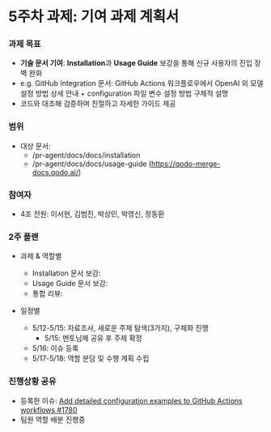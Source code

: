 # 5주차 과제: 기여 과제 계획서
### 과제 목표
- **기술 문서 기여**: **Installation**과 **Usage Guide** 보강을 통해 신규 사용자의 진입 장벽 완화
- e.g. GitHub Integration 문서: GitHub Actions 워크플로우에서 OpenAI 외 모델 설정 방법 상세 안내 + configuration 파일 변수 설정 방법 구체적 설명
- 코드와 대조해 검증하며 친절하고 자세한 가이드 제공

### 범위
- 대상 문서:
  - /pr-agent/docs/docs/installation
  - /pr-agent/docs/docs/usage-guide
  (https://qodo-merge-docs.qodo.ai/)

### 참여자
- 4조 전원: 이서현, 김범진, 박상민, 박영신, 정동환

### 2주 플랜
- 과제 & 역할별
    - Installation 문서 보강:
    - Usage Guide 문서 보강:
    - 통합 리뷰:

- 일정별
    - 5/12-5/15: 자료조사, 새로운 주제 탐색(3가지), 구체화 진행
        - 5/15: 멘토님께 공유 후 주제 확정
    - 5/16: 이슈 등록
    - 5/17-5/18: 역할 분담 및 수행 계획 수립

### 진행상황 공유
- 등록한 이슈: [Add detailed configuration examples to GitHub Actions workflows #1780](https://github.com/qodo-ai/pr-agent/issues/1780)
- 팀원 역할 배분 진행중